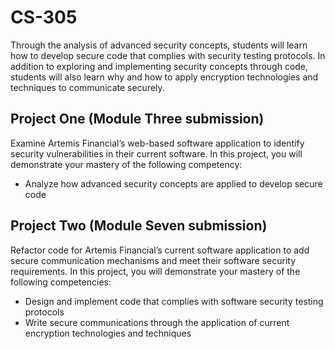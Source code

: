 # CS-305
Through the analysis of advanced security concepts, students will learn how to develop 
secure code that complies with security testing protocols. In addition to exploring 
and implementing security concepts through code, students will also learn why
and how to apply encryption technologies and techniques to communicate securely.

## Project One (Module Three submission)
Examine Artemis Financial’s web-based software application to identify security vulnerabilities in 
their current software. In this project, you will demonstrate your mastery of the following competency:
* Analyze how advanced security concepts are applied to develop secure code

## Project Two (Module Seven submission)
Refactor code for Artemis Financial’s current software application to add secure 
communication mechanisms and meet their software  security requirements. In this project, 
you will demonstrate your mastery of the following competencies:
* Design and implement code that complies with software security testing protocols
* Write secure communications through the application of current encryption technologies and techniques

